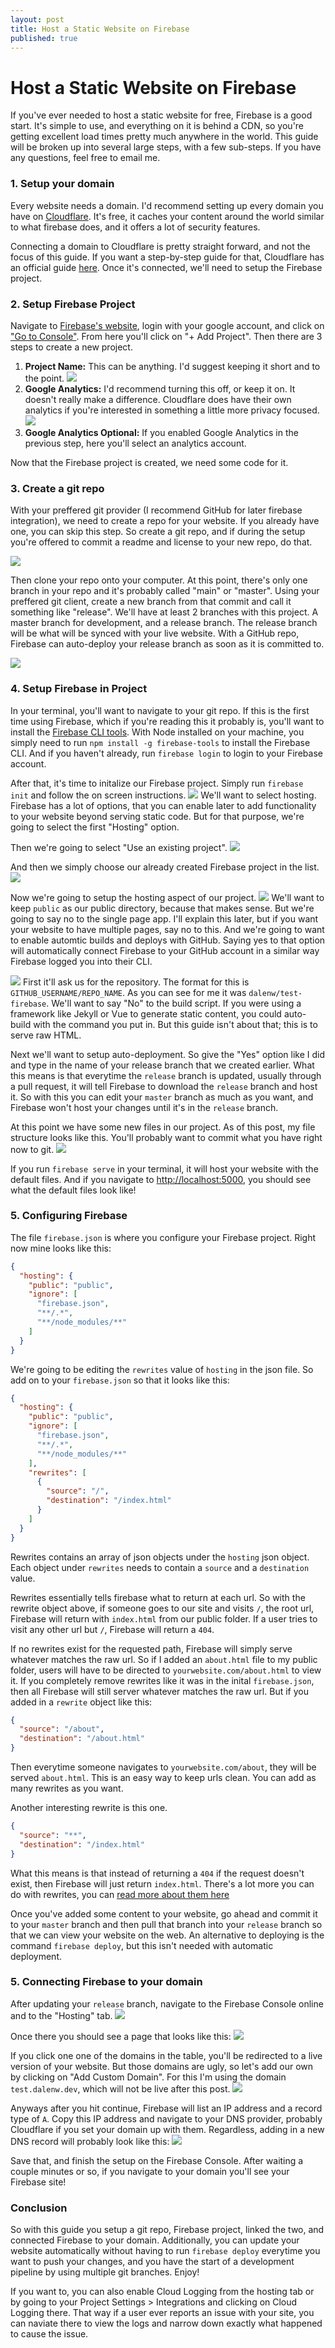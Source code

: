 ```yaml
---
layout: post
title: Host a Static Website on Firebase
published: true
---
```


# Host a Static Website on Firebase

If you've ever needed to host a static website for free, Firebase is a good start. 
It's simple to use, and everything on it is behind a CDN, so you're getting excellent load times pretty much anywhere in the world. This guide will be broken up into several large steps, with a few sub-steps. If you have any questions, feel free to email me.


### 1. Setup your domain

Every website needs a domain. I'd recommend setting up every domain you have on [Cloudflare](https://www.cloudflare.com). It's free, it caches your content around the world similar to what firebase does, and it offers a lot of security features. 

Connecting a domain to Cloudflare is pretty straight forward, and not the focus of this guide. If you want a step-by-step guide for that, Cloudflare has an official guide [here](https://support.cloudflare.com/hc/en-us/articles/201720164-Creating-a-Cloudflare-account-and-adding-a-website). Once it's connected, we'll need to setup the Firebase project.

### 2. Setup Firebase Project

Navigate to [Firebase's website](https://firebase.google.com), login with your google account, and click on ["Go to Console"](https://console.firebase.google.com/). From here you'll click on "+ Add Project". Then there are 3 steps to create a new project.

1. **Project Name:** This can be anything. I'd suggest keeping it short and to the point. ![](/public/images/static-website-on-firebase/firebase-new-step-1.png)
2. **Google Analytics:** I'd recommend turning this off, or keep it on. It doesn't really make a difference. Cloudflare does have their own analytics if you're interested in something a little more privacy focused. ![](/public/images/static-website-on-firebase/firebase-new-step-2.png) 
3. **Google Analytics Optional:** If you enabled Google Analytics in the previous step, here you'll select an analytics account. 

Now that the Firebase project is created, we need some code for it. 



### 3. Create a git repo

With your preffered git provider (I recommend GitHub for later firebase integration), we need to create a repo for your website. If you already have one, you can skip this step. So create a git repo, and if during the setup you're offered to commit a readme and license to your new repo, do that. 

![](public/images/static-website-on-firebase/github-new.png)

Then clone your repo onto your computer. At this point, there's only one branch in your repo and it's probably called "main" or "master". Using your preffered git client, create a new branch from that commit and call it something like "release". We'll have at least 2 branches with this project. A master branch for development, and a release branch. The release branch will be what will be synced with your live website. With a GitHub repo, Firebase can auto-deploy your release branch as soon as it is committed to. 

![](public/images/static-website-on-firebase/git-branches.png)



### 4. Setup Firebase in Project

In your terminal, you'll want to navigate to your git repo. If this is the first time using Firebase, which if you're reading this it probably is, you'll want to install the [Firebase CLI tools](https://firebase.google.com/docs/cli#windows-npm). With Node installed on your machine, you simply need to run `npm install -g firebase-tools` to install the Firebase CLI. And if you haven't already, run `firebase login` to login to your Firebase account. 

After that, it's time to initalize our Firebase project. Simply run `firebase init` and follow the on screen instructions.
![](public/images/static-website-on-firebase/firebase-init.png)
We'll want to select hosting. Firebase has a lot of options, that you can enable later to add functionality to your website beyond serving static code. But for that purpose, we're going to select the first "Hosting" option.

Then we're going to select "Use an existing project". ![](public/images/static-website-on-firebase/firebase-use-existing-project.png)

And then we simply choose our already created Firebase project in the list. 
![](public/images/static-website-on-firebase/firebase-select-project.png)

Now we're going to setup the hosting aspect of our project.
![](public/images/static-website-on-firebase/firebase-hosting-setup.png)
We'll want to keep `public` as our public directory, because that makes sense. But we're going to say no to the single page app. I'll explain this later, but if you want your website to have multiple pages, say no to this. And we're going to want to enable automtic builds and deploys with GitHub. Saying yes to that option will automatically connect Firebase to your GitHub account in a similar way Firebase logged you into their CLI.

![](public/images/static-website-on-firebase/firebase-github.png)
First it'll ask us for the repository. The format for this is `GITHUB_USERNAME/REPO_NAME`. As you can see for me it was `dalenw/test-firebase`. We'll want to say "No" to the build script. If you were using a framework like Jekyll or Vue to generate static content, you could auto-build with the command you put in. But this guide isn't about that; this is to serve raw HTML. 

Next we'll want to setup auto-deployment. So give the "Yes" option like I did and type in the name of your release branch that we created earlier. What this means is that everytime the `release` branch is updated, usually through a pull request, it will tell Firebase to download the `release` branch and host it. So with this you can edit your `master` branch as much as you want, and Firebase won't host your changes until it's in the `release` branch. 

At this point we have some new files in our project. As of this post, my file structure looks like this. You'll probably want to commit what you have right now to git.
![](public/images/static-website-on-firebase/files-1.png)

If you run `firebase serve` in your terminal, it will host your website with the default files. And if you navigate to [http://localhost:5000](http://localhost:5000), you should see what the default files look like!



### 5. Configuring Firebase

The file `firebase.json` is where you configure your Firebase project. Right now mine looks like this:
```json
{
  "hosting": {
    "public": "public",
    "ignore": [
      "firebase.json",
      "**/.*",
      "**/node_modules/**"
    ]
  }
}
```

We're going to be editing the `rewrites` value of `hosting` in the json file. So add on to your `firebase.json` so that it looks like this:
```json
{
  "hosting": {
    "public": "public",
    "ignore": [
      "firebase.json",
      "**/.*",
      "**/node_modules/**"
    ],
    "rewrites": [
      {
        "source": "/",
        "destination": "/index.html"
      }
    ]
  }
}
```

Rewrites contains an array of json objects under the `hosting` json object. Each object under `rewrites` needs to contain a `source` and a `destination` value. 

Rewrites essentially tells firebase what to return at each url. So with the rewrite object above, if someone goes to our site and visits `/`, the root url, Firebase will return with `index.html` from our public folder. If a user tries to visit any other url but `/`, Firebase will return a `404`. 

If no rewrites exist for the requested path, Firebase will simply serve whatever matches the raw url. So if I added an `about.html` file to my public folder, users will have to be directed to `yourwebsite.com/about.html` to view it. If you completely remove rewrites like it was in the inital `firebase.json`, then all Firebase will still server whatever matches the raw url. But if you added in a `rewrite` object like this:
```json
{
  "source": "/about",
  "destination": "/about.html"
}
```
Then everytime someone navigates to `yourwebsite.com/about`, they will be served `about.html`. This is an easy way to keep urls clean. You can add as many rewrites as you want. 

Another interesting rewrite is this one. 
```json
{
  "source": "**",
  "destination": "/index.html"
}
```

What this means is that instead of returning a `404` if the request doesn't exist, then Firebase will just return `index.html`.  There's a lot more you can do with rewrites, you can [read more about them here](https://firebase.google.com/docs/hosting/full-config#redirects) 

Once you've added some content to your website, go ahead and commit it to your `master` branch and then pull that branch into your `release` branch so that we can view your website on the web. An alternative to deploying is the command `firebase deploy`, but this isn't needed with automatic deployment. 



### 5. Connecting Firebase to your domain

After updating your `release` branch, navigate to the Firebase Console online and to the "Hosting" tab.
![](public/images/static-website-on-firebase/firebase-console-menu.png)

Once there you should see a page that looks like this:
![](public/images/static-website-on-firebase/firebase-console-hosting.png)

If you click one one of the domains in the table, you'll be redirected to a live version of your website. But those domains are ugly, so let's add our own by clicking on "Add Custom Domain". For this I'm using the domain `test.dalenw.dev`, which will not be live after this post. 
![](public/images/static-website-on-firebase/add-domain-1.png)

Anyways after you hit continue, Firebase will list an IP address and a record type of `A`. Copy this IP address and navigate to your DNS provider, probably Cloudflare if you set your domain up with them. Regardless, adding in a new DNS record will probably look like this:
![](public/images/static-website-on-firebase/add-domain-2.png)

Save that, and finish the setup on the Firebase Console. After waiting a couple minutes or so, if you navigate to your domain you'll see your Firebase site!



### Conclusion
So with this guide you setup a git repo, Firebase project, linked the two, and connected Firebase to your domain. Additionally, you can update your website automatically without having to run `firebase deploy` everytime you want to push your changes, and you have the start of a development pipeline by using multiple git branches. Enjoy!

If you want to, you can also enable Cloud Logging from the hosting tab or by going to your Project Settings > Integrations and clicking on Cloud Logging there. That way if a user ever reports an issue with your site, you can naviate there to view the logs and narrow down exactly what happened to cause the issue. 

